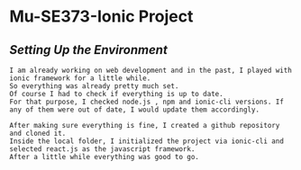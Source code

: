 # Mu-SE373-Ionic Project

## *Setting Up the Environment*
    I am already working on web development and in the past, I played with ionic framework for a little while.
    So everything was already pretty much set.
    Of course I had to check if everything is up to date.
    For that purpose, I checked node.js , npm and ionic-cli versions. If any of them were out of date, I would update them accordingly.

    After making sure everything is fine, I created a github repository and cloned it.
    Inside the local folder, I initialized the project via ionic-cli and selected react.js as the javascript framework.
    After a little while everything was good to go.